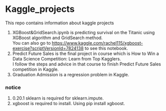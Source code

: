 # Kaggle_projects
This repo contains information about kaggle projects<br/>
1. XGBoost&GridSearch.ipynb is predicting survival on the Titanic using XGBoost algorithm and GridSearch method.<br/>
You can also go to https://www.kaggle.com/rachel115/xgboost-exercise?scriptVersionId=7824138 to see this notebook.
2. Predict Future Sales is the final project in course which is How to Win a Data Science Competition: Learn from Top 
Kagglers.<br/>
I follow the steps and advice in that course to finish Predict Future Sales competition in Kaggle.
3. Graduation Admission is a regression problem in Kaggle.
### notice
1. 0.20.1 sklearn is required for sklearn.impute. 
2. xgboost is required to install. Using pip install xgboost.
